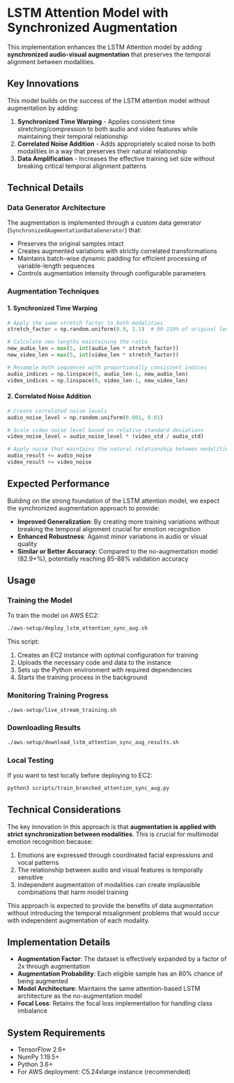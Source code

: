 # LSTM Attention Model with Synchronized Augmentation

This implementation enhances the LSTM Attention model by adding **synchronized audio-visual augmentation** that preserves the temporal alignment between modalities.

## Key Innovations

This model builds on the success of the LSTM attention model without augmentation by adding:

1. **Synchronized Time Warping** - Applies consistent time stretching/compression to both audio and video features while maintaining their temporal relationship
2. **Correlated Noise Addition** - Adds appropriately scaled noise to both modalities in a way that preserves their natural relationship
3. **Data Amplification** - Increases the effective training set size without breaking critical temporal alignment patterns

## Technical Details

### Data Generator Architecture

The augmentation is implemented through a custom data generator (`SynchronizedAugmentationDataGenerator`) that:

- Preserves the original samples intact
- Creates augmented variations with strictly correlated transformations
- Maintains batch-wise dynamic padding for efficient processing of variable-length sequences
- Controls augmentation intensity through configurable parameters

### Augmentation Techniques

#### 1. Synchronized Time Warping

```python
# Apply the same stretch factor to both modalities
stretch_factor = np.random.uniform(0.9, 1.1)  # 90-110% of original length

# Calculate new lengths maintaining the ratio
new_audio_len = max(5, int(audio_len * stretch_factor))
new_video_len = max(5, int(video_len * stretch_factor))

# Resample both sequences with proportionally consistent indices
audio_indices = np.linspace(0, audio_len-1, new_audio_len)
video_indices = np.linspace(0, video_len-1, new_video_len)
```

#### 2. Correlated Noise Addition

```python
# Create correlated noise levels
audio_noise_level = np.random.uniform(0.001, 0.01)

# Scale video noise level based on relative standard deviations
video_noise_level = audio_noise_level * (video_std / audio_std)

# Apply noise that maintains the natural relationship between modalities
audio_result += audio_noise
video_result += video_noise
```

## Expected Performance

Building on the strong foundation of the LSTM attention model, we expect the synchronized augmentation approach to provide:

- **Improved Generalization**: By creating more training variations without breaking the temporal alignment crucial for emotion recognition
- **Enhanced Robustness**: Against minor variations in audio or visual quality
- **Similar or Better Accuracy**: Compared to the no-augmentation model (82.9+%), potentially reaching 85-88% validation accuracy

## Usage

### Training the Model

To train the model on AWS EC2:

```bash
./aws-setup/deploy_lstm_attention_sync_aug.sh
```

This script:
1. Creates an EC2 instance with optimal configuration for training
2. Uploads the necessary code and data to the instance
3. Sets up the Python environment with required dependencies
4. Starts the training process in the background

### Monitoring Training Progress

```bash
./aws-setup/live_stream_training.sh
```

### Downloading Results

```bash
./aws-setup/download_lstm_attention_sync_aug_results.sh
```

### Local Testing 

If you want to test locally before deploying to EC2:

```bash
python3 scripts/train_branched_attention_sync_aug.py
```

## Technical Considerations

The key innovation in this approach is that **augmentation is applied with strict synchronization between modalities**. This is crucial for multimodal emotion recognition because:

1. Emotions are expressed through coordinated facial expressions and vocal patterns
2. The relationship between audio and visual features is temporally sensitive
3. Independent augmentation of modalities can create implausible combinations that harm model training

This approach is expected to provide the benefits of data augmentation without introducing the temporal misalignment problems that would occur with independent augmentation of each modality.

## Implementation Details

- **Augmentation Factor**: The dataset is effectively expanded by a factor of 2x through augmentation
- **Augmentation Probability**: Each eligible sample has an 80% chance of being augmented
- **Model Architecture**: Maintains the same attention-based LSTM architecture as the no-augmentation model
- **Focal Loss**: Retains the focal loss implementation for handling class imbalance

## System Requirements

- TensorFlow 2.6+
- NumPy 1.19.5+
- Python 3.6+
- For AWS deployment: C5.24xlarge instance (recommended)
